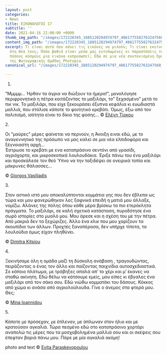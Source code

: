 ```yaml
---
layout: post
categories:
- News
title: ΕΙΚΟΝΟΛΟΓΟΙ 17
subtitle: ''
date: 2021-04-16 22:00:00 +0000
thumb_img_path: "/images/172228345_1885120294974797_4861775582763247560_n.jpeg"
content_img_path: "/images/172228345_1885120294974797_4861775582763247560_n.jpeg"
excerpt: Τι είναι αυτό που κάνει τις εικόνες να μιλούν; Τι είναι εκείνο που γεννιέται
  στη θέα τους; Πόσο βαθιά είναι μέσα μας εντυπωμένες οι παραστάσεις του κόσμου και
  πόσους κόσμους μια εικόνα εκπροσωπεί; Εδώ σε μια νέα συντονισμένη δράση με μέλη
  της Φωτογραφικής Ομάδας Photopia.
canonical_url: "/images/172228345_1885120294974797_4861775582763247560_n.jpeg"

---
```

1. 

"Μμμμμ... Ήρθαν τα άγρια να διώξουν τα ήμερα!", μονολόγησε περιφρονητικά η πέτρα κοιτάζοντας το μαξιλάρι, το" ξεχασμένο” μετά το πικ νικ. Το μαξιλάρι, που είχε ξεκουράσει έξυπνα κεφάλια κι ευωδιαστά μαλλιά, που στόλισε κάποτε το φοιτητικό κρεβάτι. Όμως, έξω από τον πολιτισμό, ισότητα είναι το δίκιο της φύσης…
© <a href="https://www.facebook.com/profile.php?id=100027611144938" target="blank"> Ελένη Τίρκου</a>

2\.

Οι "μαύρες" μέρες φαίνεται να περνούν, η Άνοιξη ειναι εδώ, με το αναγεννητικό της πρόσωπο να μας καλεί σε μια νέα ελπιδοφόρα και ξέγνοιαστη αρχή...  
Έστρωσε το κρεβάτι με ενα καταπράσινο σεντόνι από γρασίδι, αγριόχορτα, και μικροσκοπικά λουλουδάκια. Έριξε πάνω του ένα μαξιλάρι και προσκάλεσε τον θεό Ύπνο
να την ταξιδέψει σε ονειρικά τοπία και μάκρυνες θάλασσες…

© <a href="https://www.facebook.com/gvasiliadis" target="blank"> Giorgos Vasiliadis</a>

3\.

Στον αστικό ιστό μου αποκαλύπτονται κομμάτια γης που δεν έβλεπα ως τώρα και μου φανερώθηκαν λες ξαφνικά επειδή η ματιά μου άλλαξε, νομίζω.  Αλάνες της πόλης όπου κάθε μέρα βρίσκω τα πιο ετερόκλητα πράγματα.   Το μαξιλάρι, σε καλή σχετικά κατάσταση, πυροδότησε ένα σωρό ιστορίες στο μυαλό μου.  Μου άρεσε και η σχέση του με την πέτρα. Aπό μακριά δεν τα ξεχώριζες.  Άλλο ένα κλικ που μου χαρίζουν τα σκουπίδια των άλλων.  Προχτές ξαναπέρασα, δεν υπήρχε τίποτα, τα λουλούδια όμως είχαν πληθύνει.

© <a href="https://www.facebook.com/dimitra.kitsiou" target="blank"> Dimitra Kitsiou</a>

4\.

Ξεκινήσαμε όλη η ομάδα μαζί τη δύσκολη ανάβαση , τραγουδώντας, πειράζοντας ο ένας τον άλλο και παίζοντας παιχνίδια αυτοσχεδιαστικά. Σε κάποιο πλάτωμα, με τράβηξες απαλά απ’ το χέρι και μ’ έκανες να σταθώ ακίνητη. Εδώ θέλω να κάτσουμε εμείς, μου είπες κι έβγαλες ένα μαξιλάρι από τον σάκο σου. Εδώ νιώθω κομματάκι του δάσους. Κόκκος από χώμα κι ανάσα από αγριολούλουδα. Γίνε ο άνεμος στα φτερά μου. Θες;

© <a href="https://www.facebook.com/mina.ioannidou.58" target="blank"> Mina Ioannidou </a>

5\.

Κάποτε με πρόσεχαν, με έπλεναν, με άπλωναν στον ήλιο και με κρατούσαν αγκαλιά. Τώρα πεσμένο εδώ στο καταπράσινο χορτάρι αναπολώ τις μέρες που τα μοσχοβολημένα μαλλιά σου και οι σκέψεις σου έπεφταν βαριά πάνω μου. Πάρε με μία αγκαλιά ακόμη!

photo and text © <a href="https://www.facebook.com/evitap" target="blank"> Evita Paraskevopoulou</a>